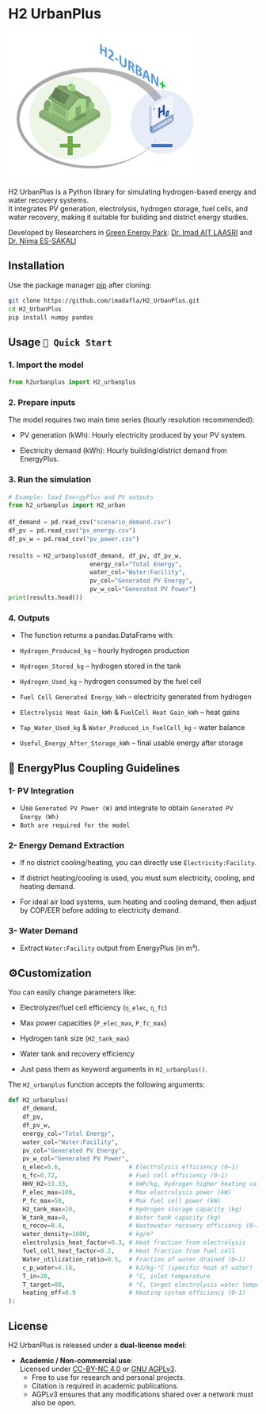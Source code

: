 # H2 UrbanPlus

![H2 UrbanPlus Logo](https://raw.githubusercontent.com/imadafla/H2_UrbanPlus/refs/heads/main/logo/H2_UrbanPlus.png)

H2 UrbanPlus is a Python library for simulating hydrogen-based energy and water recovery systems.  
It integrates PV generation, electrolysis, hydrogen storage, fuel cells, and water recovery, making it suitable for building and district energy studies.

Developed by Researchers in [Green Energy Park](https://www.greenenergypark.ma/): [Dr. Imad AIT LAASRI](https://imadcv.vercel.app/) and [Dr. Niima ES-SAKALI](https://www.linkedin.com/in/niimaes-sakali/)

## Installation

Use the package manager [pip](https://pip.pypa.io/en/stable/) after cloning:

```bash
git clone https://github.com/imadafla/H2_UrbanPlus.git
cd H2_UrbanPlus
pip install numpy pandas
```

## Usage `🚀 Quick Start`

### 1. Import the model

```python
from h2urbanplus import H2_urbanplus
```

### 2. Prepare inputs

The model requires two main time series (hourly resolution recommended):

- PV generation (kWh): Hourly electricity produced by your PV system.

- Electricity demand (kWh): Hourly building/district demand from EnergyPlus.

### 3. Run the simulation

```python
# Example: load EnergyPlus and PV outputs
from h2_urbanplus import H2_urban

df_demand = pd.read_csv("scenario_demand.csv")
df_pv = pd.read_csv("pv_energy.csv")
df_pv_w = pd.read_csv("pv_power.csv")

results = H2_urbanplus(df_demand, df_pv, df_pv_w,
                       energy_col="Total Energy",
                       water_col="Water:Facility",
                       pv_col="Generated PV Energy",
                       pv_w_col="Generated PV Power")
print(results.head())

```

### 4. Outputs

- The function returns a pandas.DataFrame with:

- `Hydrogen_Produced_kg` – hourly hydrogen production

- `Hydrogen_Stored_kg` – hydrogen stored in the tank

- `Hydrogen_Used_kg` – hydrogen consumed by the fuel cell

- `Fuel Cell Generated Energy_kWh` – electricity generated from hydrogen

- `Electrolysis Heat Gain_kWh` & `FuelCell Heat Gain_kWh` – heat gains

- `Tap_Water_Used_kg` & `Water_Produced_in_FuelCell_kg` – water balance

- `Useful_Energy_After_Storage_kWh` – final usable energy after storage


## 🔗 EnergyPlus Coupling Guidelines
### 1- PV Integration

- Use `Generated PV Power (W)` and integrate to obtain `Generated PV Energy (Wh)` 
- `Both are required for the model`

### 2- Energy Demand Extraction

- If no district cooling/heating, you can directly use `Electricity:Facility`.

- If district heating/cooling is used, you must sum electricity, cooling, and heating demand.

- For ideal air load systems, sum heating and cooling demand, then adjust by COP/EER before adding to electricity demand.

### 3- Water Demand

- Extract `Water:Facility` output from EnergyPlus (in m³).

## ⚙️Customization

You can easily change parameters like:

- Electrolyzer/fuel cell efficiency (`η_elec`, `η_fc`)

- Max power capacities (`P_elec_max`, `P_fc_max`)

- Hydrogen tank size (`H2_tank_max`)

- Water tank and recovery efficiency

- Just pass them as keyword arguments in `H2_urbanplus()`.

The `H2_urbanplus` function accepts the following arguments:

```python
def H2_urbanplus(
    df_demand,
    df_pv,
    df_pv_w,
    energy_col="Total Energy",
    water_col="Water:Facility",
    pv_col="Generated PV Energy",
    pv_w_col="Generated PV Power",
    η_elec=0.6,                   # Electrolysis efficiency (0–1)
    η_fc=0.72,                    # Fuel cell efficiency (0–1)
    HHV_H2=33.33,                 # kWh/kg, Hydrogen higher heating value
    P_elec_max=100,               # Max electrolysis power (kW)
    P_fc_max=50,                  # Max fuel cell power (kW)
    H2_tank_max=20,               # Hydrogen storage capacity (kg)
    W_tank_max=0,                 # Water tank capacity (kg)
    η_recov=0.4,                  # Wastewater recovery efficiency (0–1)
    water_density=1000,           # kg/m³
    electrolysis_heat_factor=0.3, # Heat fraction from electrolysis
    fuel_cell_heat_factor=0.2,    # Heat fraction from fuel cell
    Water_utilization_ratio=0.5,  # Fraction of water drained (0–1)
    c_p_water=4.18,               # kJ/kg·°C (specific heat of water)
    T_in=20,                      # °C, inlet temperature
    T_target=80,                  # °C, target electrolysis water temperature
    heating_eff=0.9               # Heating system efficiency (0–1)
):
```

## License

H2 UrbanPlus is released under a **dual-license model**:

- **Academic / Non-commercial use**:  
  Licensed under [CC-BY-NC 4.0](https://creativecommons.org/licenses/by-nc/4.0/) or [GNU AGPLv3](https://www.gnu.org/licenses/agpl-3.0.html).  
  - Free to use for research and personal projects.  
  - Citation is required in academic publications.  
  - AGPLv3 ensures that any modifications shared over a network must also be open.  
